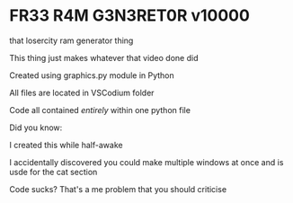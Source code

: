 # FR33 R4M G3N3RET0R v10000
that losercity ram generator thing

This thing just makes whatever that video done did

Created using graphics.py module in Python

All files are located in VSCodium folder

Code all contained _entirely_ within one python file


Did you know:


I created this while half-awake

I accidentally discovered you could make multiple windows at once and is usde for the cat section

Code sucks? That's a me problem that you should criticise
